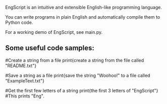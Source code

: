 EngScript is an intuitive and extensible English-like programming language.

You can write programs in plain English and automatically compile them to Python code.

For a working demo of EngScript, see main.py.

Some useful code samples:
----
#Create a string from a file
print{create a string from the file called "README.txt"}

#Save a string as a file
print{save the string "Woohoo!" to a file called "ExampleText.txt"}

#Get the first few letters of a string
print{the first 3 letters of "EngScript"}
#This prints "Eng".
